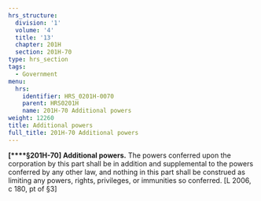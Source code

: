 ```yaml
---
hrs_structure:
  division: '1'
  volume: '4'
  title: '13'
  chapter: 201H
  section: 201H-70
type: hrs_section
tags:
  - Government
menu:
  hrs:
    identifier: HRS_0201H-0070
    parent: HRS0201H
    name: 201H-70 Additional powers
weight: 12260
title: Additional powers
full_title: 201H-70 Additional powers
---
```

**[****§201H-70] Additional powers.** The powers conferred upon the corporation by this part shall be in addition and supplemental to the powers conferred by any other law, and nothing in this part shall be construed as limiting any powers, rights, privileges, or immunities so conferred. [L 2006, c 180, pt of §3]